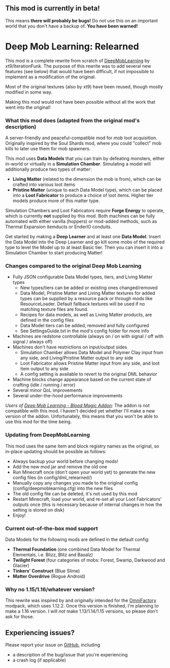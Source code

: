 ## This mod is currently in beta!
This means **there will probably be bugs!** Do not use this on an important world that you don't have a backup of. **You have been warned!**

# Deep Mob Learning: Relearned
This mod is a complete rewrite from scratch of [DeepMobLearning](https://www.curseforge.com/minecraft/mc-mods/deep-mob-learning)
by xt9/IterationFunk. The purpose of this rewrite was to add several new features (see below) that would have been difficult,
if not impossible to implement as a modification of the original.

Most of the original textures (also by xt9) have been reused, though mostly modified in some way.

Making this mod would not have been possible without all the work that went into the original!

### What this mod does (adapted from the original mod's description)
A server-friendly and peaceful-compatible mod for mob loot acquisition. Originally inspired by the Soul Shards mod,
where you could "collect" mob kills to later use them for mob spawners.

This mod uses **Data Models** that you can train by defeating monsters, either in-world or virtually in a
**Simulation Chamber**. Simulating a model will additionally produce two types of matter:
- **Living Matter** (related to the dimension the mob is from), which can be crafted into various loot items
- **Pristine Matter** (unique to each Data Model type), which can be placed into a **Loot Fabricator** to produce a
  choice of loot items. Higher tier models produce more of this matter type.

Simulation Chambers and Loot Fabricators require **Forge Energy** to operate, which is currently **not** supplied by
this mod. Both machines can be fully automated with either vanilla (hoppers) or mod-added methods, such as Thermal
Expansion itemducts or EnderIO conduits.

Get started by making a **Deep Learner** and at least one **Data Model**. Insert the Data Model into the Deep Learner
and go kill some mobs of the required type to level the Model up to at least Basic tier. Then you can insert it
into a Simulation Chamber to start producing Matter!

### Changes compared to the original Deep Mob Learning
- Fully JSON configurable Data Model types, tiers, and Living Matter types
    * New types/tiers can be added or existing ones changed/removed
    * Data Model, Pristine Matter and Living Matter textures for added types can be supplied by a resource pack or
      through mods like ResourceLoader. Default fallback textures will be used if no matching texture files are found.
    * Recipes for data models, as well as Living Matter products, are defined in the config files
    * Data Model tiers can be added, removed and fully configured
    * See SettingsGuide.txt in the mod's config folder for more info
- Machines are redstone controllable (always on / on with signal / off with signal / always off)
- Machines don't have restrictions on input/output sides
    * Simulation Chamber allows Data Model and Polymer Clay input from any side, and Living/Pristine Matter output
      to any side
    * Loot Fabricator allows Pristine Matter input from any side, and loot item output to any side
    * A config setting is available to revert to the original DML behavior
- Machine blocks change appearance based on the current state of crafting (idle / running / error)
- Several minor QoL improvements
- Several under-the-hood performance improvements

*Users of [Deep Mob Learning - Blood Magic Addon](https://www.curseforge.com/minecraft/mc-mods/deep-mob-learning-blood-magic-addon):*
The addon is not compatible with this mod. I haven't decided yet whether I'll make a new version of the addon. Unfortunately,
this means that you won't be able to use this mod for the time being.


### Updating from DeepMobLearning
This mod uses the same item and block registry names as the original, so in-place updating should be possible as follows:
- Always backup your world before changing mods!
- Add the new mod jar and remove the old one
- Run Minecraft once (don't open your world yet) to generate the new config files (in config/dml_relearned/)
- Manually copy any changes you made to the original config (config/deepmoblearning.cfg) into the new files
- The old config file can be deleted, it's not used by this mod
- Restart Minecraft, load your world, and re-set all your Loot Fabricators' outputs once (this is necessary
  because of internal changes in how the setting is stored on disk)
- Enjoy!

### Current out-of-the-box mod support
Data Models for the following mods are defined in the default config:
- **Thermal Foundation** (one combined Data Model for Thermal Elementals, i.e. Blizz, Blitz and Basalz)
- **Twilight Forest** (four categories of mobs: Forest, Swamp, Darkwood and Glacier)
- **Tinkers' Construct** (Blue Slime)
- **Matter Overdrive** (Rogue Android)

### Why no 1.15/1.16/whatever version?
This rewrite was inspired by and originally intended for the [OmniFactory](https://www.curseforge.com/minecraft/modpacks/omnifactory)
modpack, which uses 1.12.2. Once this version is finished, I'm planning to make a 1.16 version.
I will *not* make 1.13/1.14/1.15 versions, so please don't ask for those.

## Experiencing issues?
Please report your issue on [GitHub](https://github.com/mustapelto/DML-Relearned), including
- a description of the bug/issue that you're experiencing
- a crash log (if applicable)